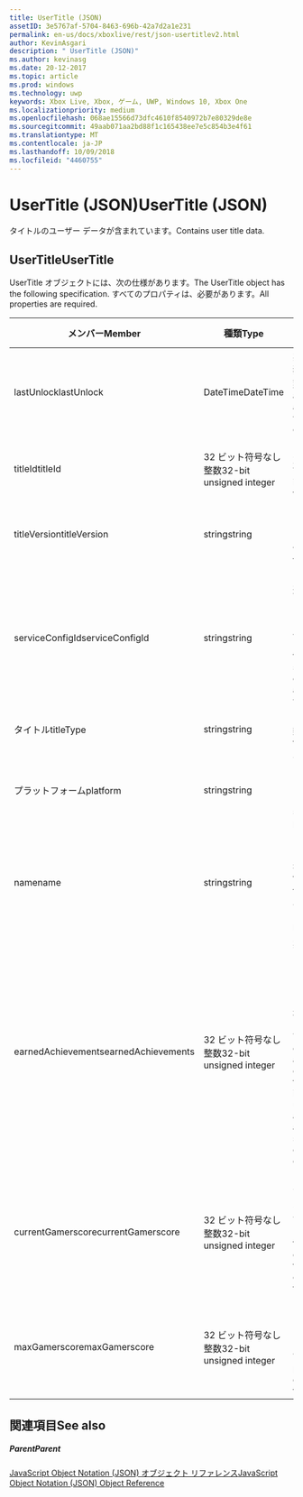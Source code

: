 ```yaml
---
title: UserTitle (JSON)
assetID: 3e5767af-5704-8463-696b-42a7d2a1e231
permalink: en-us/docs/xboxlive/rest/json-usertitlev2.html
author: KevinAsgari
description: " UserTitle (JSON)"
ms.author: kevinasg
ms.date: 20-12-2017
ms.topic: article
ms.prod: windows
ms.technology: uwp
keywords: Xbox Live, Xbox, ゲーム, UWP, Windows 10, Xbox One
ms.localizationpriority: medium
ms.openlocfilehash: 068ae15566d73dfc4610f8540972b7e80329de8e
ms.sourcegitcommit: 49aab071aa2bd88f1c165438ee7e5c854b3e4f61
ms.translationtype: MT
ms.contentlocale: ja-JP
ms.lasthandoff: 10/09/2018
ms.locfileid: "4460755"
---
```

# <a name="usertitle-json"></a><span data-ttu-id="f5f44-104">UserTitle (JSON)</span><span class="sxs-lookup"><span data-stu-id="f5f44-104">UserTitle (JSON)</span></span>
<span data-ttu-id="f5f44-105">タイトルのユーザー データが含まれています。</span><span class="sxs-lookup"><span data-stu-id="f5f44-105">Contains user title data.</span></span> 
<a id="ID4EN"></a>

 
## <a name="usertitle"></a><span data-ttu-id="f5f44-106">UserTitle</span><span class="sxs-lookup"><span data-stu-id="f5f44-106">UserTitle</span></span>
 
<span data-ttu-id="f5f44-107">UserTitle オブジェクトには、次の仕様があります。</span><span class="sxs-lookup"><span data-stu-id="f5f44-107">The UserTitle object has the following specification.</span></span> <span data-ttu-id="f5f44-108">すべてのプロパティは、必要があります。</span><span class="sxs-lookup"><span data-stu-id="f5f44-108">All properties are required.</span></span>
 
| <span data-ttu-id="f5f44-109">メンバー</span><span class="sxs-lookup"><span data-stu-id="f5f44-109">Member</span></span>| <span data-ttu-id="f5f44-110">種類</span><span class="sxs-lookup"><span data-stu-id="f5f44-110">Type</span></span>| <span data-ttu-id="f5f44-111">説明</span><span class="sxs-lookup"><span data-stu-id="f5f44-111">Description</span></span>| 
| --- | --- | --- | 
| <span data-ttu-id="f5f44-112">lastUnlock</span><span class="sxs-lookup"><span data-stu-id="f5f44-112">lastUnlock</span></span>| <span data-ttu-id="f5f44-113">DateTime</span><span class="sxs-lookup"><span data-stu-id="f5f44-113">DateTime</span></span>| <span data-ttu-id="f5f44-114">実績が最後に獲得した時刻。</span><span class="sxs-lookup"><span data-stu-id="f5f44-114">The time an achievement was last earned.</span></span>| 
| <span data-ttu-id="f5f44-115">titleId</span><span class="sxs-lookup"><span data-stu-id="f5f44-115">titleId</span></span>| <span data-ttu-id="f5f44-116">32 ビット符号なし整数</span><span class="sxs-lookup"><span data-stu-id="f5f44-116">32-bit unsigned integer</span></span>| <span data-ttu-id="f5f44-117">タイトルの一意の識別子。</span><span class="sxs-lookup"><span data-stu-id="f5f44-117">The unique identifier for the title.</span></span>| 
| <span data-ttu-id="f5f44-118">titleVersion</span><span class="sxs-lookup"><span data-stu-id="f5f44-118">titleVersion</span></span>| <span data-ttu-id="f5f44-119">string</span><span class="sxs-lookup"><span data-stu-id="f5f44-119">string</span></span>| <span data-ttu-id="f5f44-120">タイトルのバージョンです。</span><span class="sxs-lookup"><span data-stu-id="f5f44-120">The version of the title.</span></span>| 
| <span data-ttu-id="f5f44-121">serviceConfigId</span><span class="sxs-lookup"><span data-stu-id="f5f44-121">serviceConfigId</span></span>| <span data-ttu-id="f5f44-122">string</span><span class="sxs-lookup"><span data-stu-id="f5f44-122">string</span></span>| <span data-ttu-id="f5f44-123">タイトルに関連付けられているプライマリ サービス構成のセットの ID です。</span><span class="sxs-lookup"><span data-stu-id="f5f44-123">ID of the primary service config set associated with the title.</span></span>| 
| <span data-ttu-id="f5f44-124">タイトル</span><span class="sxs-lookup"><span data-stu-id="f5f44-124">titleType</span></span>| <span data-ttu-id="f5f44-125">string</span><span class="sxs-lookup"><span data-stu-id="f5f44-125">string</span></span>| <span data-ttu-id="f5f44-126">タイトルの種類。</span><span class="sxs-lookup"><span data-stu-id="f5f44-126">The title type.</span></span>| 
| <span data-ttu-id="f5f44-127">プラットフォーム</span><span class="sxs-lookup"><span data-stu-id="f5f44-127">platform</span></span>| <span data-ttu-id="f5f44-128">string</span><span class="sxs-lookup"><span data-stu-id="f5f44-128">string</span></span>| <span data-ttu-id="f5f44-129">サポートされているプラットフォームです。</span><span class="sxs-lookup"><span data-stu-id="f5f44-129">The supported platform.</span></span>| 
| <span data-ttu-id="f5f44-130">name</span><span class="sxs-lookup"><span data-stu-id="f5f44-130">name</span></span>| <span data-ttu-id="f5f44-131">string</span><span class="sxs-lookup"><span data-stu-id="f5f44-131">string</span></span>| <span data-ttu-id="f5f44-132">このタイトルのテキストの名前。</span><span class="sxs-lookup"><span data-stu-id="f5f44-132">The text name of this title.</span></span> <span data-ttu-id="f5f44-133">最大長 22 です。</span><span class="sxs-lookup"><span data-stu-id="f5f44-133">Maximum length 22.</span></span>| 
| <span data-ttu-id="f5f44-134">earnedAchievements</span><span class="sxs-lookup"><span data-stu-id="f5f44-134">earnedAchievements</span></span>| <span data-ttu-id="f5f44-135">32 ビット符号なし整数</span><span class="sxs-lookup"><span data-stu-id="f5f44-135">32-bit unsigned integer</span></span>| <span data-ttu-id="f5f44-136">実績の数は、ロック解除した実績を含む、タイトルの獲得し、課題が正常に完了します。</span><span class="sxs-lookup"><span data-stu-id="f5f44-136">The number of achievements earned for the title, including unlocked achievements and successfully completed challenges.</span></span>| 
| <span data-ttu-id="f5f44-137">currentGamerscore</span><span class="sxs-lookup"><span data-stu-id="f5f44-137">currentGamerscore</span></span>| <span data-ttu-id="f5f44-138">32 ビット符号なし整数</span><span class="sxs-lookup"><span data-stu-id="f5f44-138">32-bit unsigned integer</span></span>| <span data-ttu-id="f5f44-139">このユーザーがこのタイトルでの原因の合計ゲーマー スコア。</span><span class="sxs-lookup"><span data-stu-id="f5f44-139">The total gamerscore this user has earned in this title.</span></span>| 
| <span data-ttu-id="f5f44-140">maxGamerscore</span><span class="sxs-lookup"><span data-stu-id="f5f44-140">maxGamerscore</span></span>| <span data-ttu-id="f5f44-141">32 ビット符号なし整数</span><span class="sxs-lookup"><span data-stu-id="f5f44-141">32-bit unsigned integer</span></span>| <span data-ttu-id="f5f44-142">このタイトルの合計の考えられるゲーマー スコア。</span><span class="sxs-lookup"><span data-stu-id="f5f44-142">The total possible gamerscore for this title.</span></span>| 
  
<a id="ID4EFE"></a>

 
## <a name="see-also"></a><span data-ttu-id="f5f44-143">関連項目</span><span class="sxs-lookup"><span data-stu-id="f5f44-143">See also</span></span>
 
<a id="ID4EHE"></a>

 
##### <a name="parent"></a><span data-ttu-id="f5f44-144">Parent</span><span class="sxs-lookup"><span data-stu-id="f5f44-144">Parent</span></span> 

[<span data-ttu-id="f5f44-145">JavaScript Object Notation (JSON) オブジェクト リファレンス</span><span class="sxs-lookup"><span data-stu-id="f5f44-145">JavaScript Object Notation (JSON) Object Reference</span></span>](atoc-xboxlivews-reference-json.md)

   